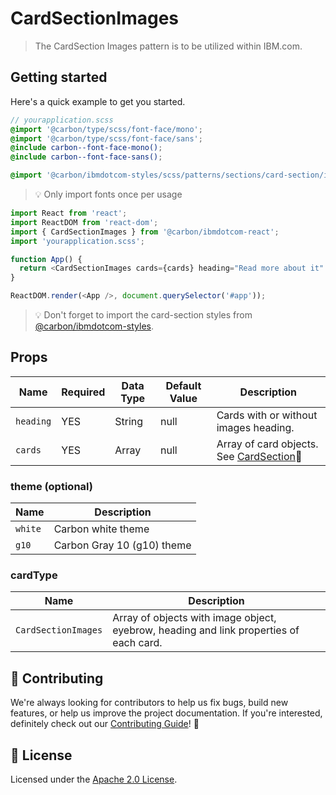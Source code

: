 # CardSectionImages

> The CardSection Images pattern is to be utilized within IBM.com.

## Getting started

Here's a quick example to get you started.

```scss
// yourapplication.scss
@import '@carbon/type/scss/font-face/mono';
@import '@carbon/type/scss/font-face/sans';
@include carbon--font-face-mono();
@include carbon--font-face-sans();

@import '@carbon/ibmdotcom-styles/scss/patterns/sections/card-section/index';
```

> 💡 Only import fonts once per usage

```javascript
import React from 'react';
import ReactDOM from 'react-dom';
import { CardSectionImages } from '@carbon/ibmdotcom-react';
import 'yourapplication.scss';

function App() {
  return <CardSectionImages cards={cards} heading="Read more about it" />;
}

ReactDOM.render(<App />, document.querySelector('#app'));
```

> 💡 Don't forget to import the card-section styles from
> [@carbon/ibmdotcom-styles](https://github.com/carbon-design-system/ibm-dotcom-library/blob/master/packages/styles).

## Props

| Name      | Required | Data Type | Default Value | Description                                                                                                                                                                   |
| --------- | -------- | --------- | ------------- | ----------------------------------------------------------------------------------------------------------------------------------------------------------------------------- |
| `heading` | YES      | String    | null          | Cards with or without images heading.                                                                                                                                         |
| `cards`   | YES      | Array     | null          | Array of card objects. See [CardSection](https://github.com/carbon-design-system/ibm-dotcom-library/tree/master/packages/react/src/patterns/sections/CardSection/README.md)👀 |

### theme (optional)

| Name    | Description                |
| ------- | -------------------------- |
| `white` | Carbon white theme         |
| `g10`   | Carbon Gray 10 (g10) theme |

### cardType

| Name                | Description                                                                            |
| ------------------- | -------------------------------------------------------------------------------------- |
| `CardSectionImages` | Array of objects with image object, eyebrow, heading and link properties of each card. |

## 🙌 Contributing

We're always looking for contributors to help us fix bugs, build new features,
or help us improve the project documentation. If you're interested, definitely
check out our
[Contributing Guide](https://github.com/carbon-design-system/ibm-dotcom-library/blob/master/.github/CONTRIBUTING.md)!
👀

## 📝 License

Licensed under the
[Apache 2.0 License](https://github.com/carbon-design-system/ibm-dotcom-library/blob/master/LICENSE).
